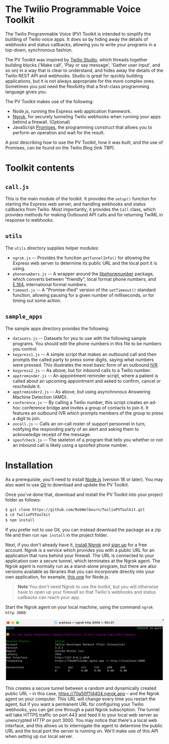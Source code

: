 # The Twilio Programmable Voice Toolkit

The Twilio Programmable Voice (PV) Toolkit is intended to simplify the building of Twilio voice apps. It does so by hiding away the details of webhooks and status callbacks, allowing you to write your programs in a top-down, synchronous fashion.

The PV Toolkit was inspired by [Twilio Studio](https://www.twilio.com/docs/studio), which threads together building blocks ('Make call', 'Play or say message', 'Gather user input', and so on) in a way that is clear to understand, and hides away the details of the Twilio REST API and webhooks. Studio is great for quickly building applications, but it is not always appropriate for the more complex ones. Sometimes you just need the flexibility that a first-class programming language gives you.

The PV Toolkit makes use of the following:

- Node.js, running the Express web application framework.
- [Ngrok](https://ngrok.com/), for securely tunneling Twilio webhooks when running your apps behind a firewall. (Optional)
- JavaScript [Promises](https://developer.mozilla.org/en-US/docs/Web/JavaScript/Reference/Global_Objects/Promise), the programming construct that allows you to perform an operation and wait for the result.

A post describing how to use the PV Toolkit, how it was built, and the use of Promises, can be found on the Twilio Blog (link TBP).

# Toolkit contents

## `call.js`

This is the main module of the toolkit. It provides the `setup()` function for starting the Express web server, and handling webhooks and status callbacks from Twilio. Most importantly, it provides the `Call` class, which provides methods for making Outbound API calls and for returning TwiML in response to webhooks.

## `utils`

The `utils` directory supplies helper modules:

- `ngrok.js` -- Provides the function `getTunnelInfo()` for allowing the Express web server to determine its public URL and the local port it is using.
- `phonenumbers.js` -- A wrapper around the [libphonenumber](https://gitlab.com/catamphetamine/libphonenumber) package, which converts between "friendly", local format phone numbers, and [E.164](https://www.twilio.com/docs/glossary/what-e164), international format numbers.
- `timeout.js` -- A "Promise-ified" version of the `setTimeout()` standard function, allowing pausing for a given number of milliseconds, or for timing out some action.

## `sample_apps`

The sample apps directory provides the following:

- `datasets.js` -- Datasets for you to use with the following sample programs. You should edit the phone numbers in this file to be numbers you control.
- `keypress1.js` -- A simple script that makes an outbound call and then prompts the called party to press some digits, saying what numbers were pressed. This illustrates the most basic form of an outbound [IVR](https://www.twilio.com/docs/glossary/what-is-ivr).
- `keypress2.js` -- As above, but for inbound calls to a Twilio number.
- `apptreminder.js` -- An appointment reminder script, where a patient is called about an upcoming appointment and asked to confirm, cancel or reschedule it.
- `apptreminder2.js` -- As above, but using asynchronous Answering Machine Detection (AMD).
- `conference.js` -- By calling a Twilio number, this script creates an ad-hoc conference bridge and invites a group of contacts to join it. It features an outbound IVR which prompts members of the group to press a digit to join.
- `oncall.js` -- Calls an on-call roster of support personnel in turn, notifying the responding party of an alert and asking them to acknowledge receipt of the message.
- `spoofcheck.js` -- The skeleton of a program that tells you whether or not an inbound call is likely using a spoofed phone number.

# Installation

As a prerequisite, you'll need to install [Node.js](https://nodejs.org/en/download) (version 18 or later). You may also want to use [Git](https://git-scm.com/) to download and update the PV Toolkit.

Once you've done that, download and install the PV Toolkit into your project folder as follows:

```sh
$ git clone https://github.com/RobWelbourn/TwilioPVToolkit.git
$ cd TwilioPVToolkit
$ npm install
```

If you prefer not to use Git, you can instead download the package as a zip file and then run `npm install` in the project folder.

Next, if you don't already have it, [install Ngrok](https://ngrok.com/download) and [sign up](https://dashboard.ngrok.com/signup) for a free account. Ngrok is a service which provides you with a public URL for an application that runs behind your firewall. The URL is connected to your application over a secure tunnel, which terminates at the Ngrok agent. The Ngrok agent is normally run as a stand-alone program, but there are also versions available as libraries that you can incorporate directly into your own application, for example, [this one](https://github.com/ngrok/ngrok-js) for Node.js.

> **Note**
> You don't need Ngrok to use the toolkit, but you will otherwise have to open up your firewall so that Twilio's webhooks and status callbacks can reach your app.

Start the Ngrok agent on your local machine, using the command `ngrok http 3000`:

![Ngrok agent screenshot](images/ngrok.jpeg)

This creates a secure tunnel between a random and dynamically created public URL – in this case, https://70a50f114404.ngrok.app – and the Ngrok agent on your computer. This URL will change every time you restart the agent, but if you want a permanent URL for configuring your Twilio webhooks, you can get one through a paid Ngrok subscription.
The tunnel will take HTTPS traffic on port 443 and feed it to your local web server as unencrypted HTTP on port 3000. You may notice that there's a local web interface, and this allows us to interrogate the agent to determine the public URL and the local port the server is running on. We'll make use of this API when setting up our local server.

